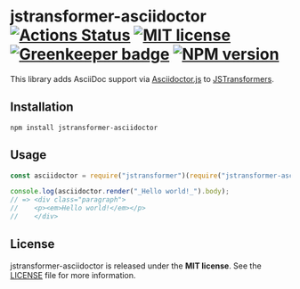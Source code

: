 # jstransformer-asciidoctor [![Actions Status](https://github.com/michel-kraemer/jstransformer-asciidoctor/workflows/CI/badge.svg)](https://github.com/michel-kraemer/jstransformer-asciidoctor/actions) [![MIT license](https://img.shields.io/badge/license-MIT-blue.svg)](LICENSE) [![Greenkeeper badge](https://badges.greenkeeper.io/michel-kraemer/jstransformer-asciidoctor.svg)](https://greenkeeper.io/) [![NPM version](https://img.shields.io/npm/v/jstransformer-asciidoctor.svg)](https://www.npmjs.org/package/jstransformer-asciidoctor)

This library adds AsciiDoc support via [Asciidoctor.js](https://github.com/asciidoctor/asciidoctor.js) to [JSTransformers](https://github.com/jstransformers).

## Installation

    npm install jstransformer-asciidoctor

## Usage

```js
const asciidoctor = require("jstransformer")(require("jstransformer-asciidoctor"));

console.log(asciidoctor.render("_Hello world!_").body);
// => <div class="paragraph">
//    <p><em>Hello world!</em></p>
//    </div>
```

## License

jstransformer-asciidoctor is released under the **MIT license**. See the
[LICENSE](LICENSE) file for more information.
